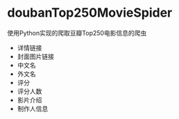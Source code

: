 # doubanTop250MovieSpider
使用Python实现的爬取豆瓣Top250电影信息的爬虫
+ 详情链接
+ 封面图片链接
+ 中文名
+ 外文名
+ 评分
+ 评分人数
+ 影片介绍
+ 制作人信息
